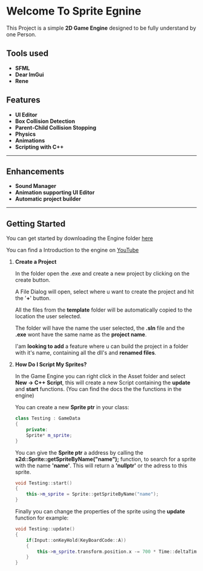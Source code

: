 # Welcome To Sprite Egnine

This Project is a simple **2D Game Engine** designed to be fully understand by one Person.

## Tools used
- **SFML**
- **Dear ImGui** 
- **Rene** 

## Features

- **UI Editor**
- **Box Collision Detection**
- **Parent-Child Collision Stopping** 
- **Physics**
- **Animations**
- **Scripting with C++** 

----    
## Enhancements
- **Sound Manager**
- **Animation supporting UI Editor**
- **Automatic project builder**

---

## Getting Started

You can get started by downloading the Engine folder [here](https//github.com)

You can find a Introduction to the engine on [YouTube](https://www.youtube.com/watch?v=pnCD5dKhpmg)

1. **Create a Project**

    In the folder open the .exe and create a new project by clicking on the create button. 

    A File Dialog will open, select where u want to create the project and hit the '**+**' button.

    All the files from the **template** folder will be automatically copied to the location the user selected.

    The folder will have the name the user selected, the **.sln** file and the **.exe** wont have the same name as the **project name**. 

    I'am **looking to add** a feature where u can build the project in a folder with it's name, containing all the dll's and **renamed files**. 

2. **How Do I Script My Sprites?**

   In the Game Engine you can right click in the Asset folder and select **New -> C++ Script**, this will create a new Script containing the **update** and **start** functions.
   (You can find the docs the the functions in the engine)

   You can create a new **Sprite ptr** in your class:

    ```C++
    class Testing : GameData
    {
        private:
        Sprite* m_sprite;
    }

    ```
   You can give the **Sprite ptr** a address by calling the **s2d::Sprite::getSpriteByName("name");** function, to search for a sprite with the name **'name'**. This will return a **'nullptr'** or the adress to this sprite.

    ```C++
    void Testing::start()
    {
        this->m_sprite = Sprite::getSpriteByName("name");
    }
    ```

    Finally you can change the properties of the sprite using the **update** function for example: 


    ```C++
    void Testing::update()
    {
        if(Input::onKeyHold(KeyBoardCode::A))
        {
            this->m_sprite.transform.position.x -= 700 * Time::deltaTime;
        }
    }
    ```


   

